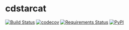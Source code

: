 # cdstarcat

[![Build Status](https://travis-ci.org/clld/cdstarcat.svg?branch=master)](https://travis-ci.org/clld/cdstarcat)
[![codecov](https://codecov.io/gh/clld/cdstarcat/branch/master/graph/badge.svg)](https://codecov.io/gh/clld/cdstarcat)
[![Requirements Status](https://requires.io/github/clld/cdstarcat/requirements.svg?branch=master)](https://requires.io/github/clld/cdstarcat/requirements/?branch=master)
[![PyPI](https://img.shields.io/pypi/v/cdstarcat.svg)](https://pypi.python.org/pypi/cdstarcat)
